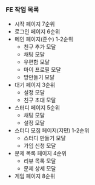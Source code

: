 ### FE 작업 목록
- 시작 페이지 7순위
- 로그인 페이지 6순위
- 메인 페이지(준수) 1-2순위
	- 친구 추가 모달
	- 채팅 모달
	- 우편함 모달
	- 마이 프로필 모달
	- 방만들기 모달
- 대기 페이지 3순위
	- 설정 모달
	- 친구 초대 모달
- 스터디 페이지 5순위
	- 채팅 모달
	- 설정 모달
- 스터디 모집 페이지(지민) 1-2순위
	- 스터디 만들기 모달
	- 가입 신청 모달
- 문제 목록 페이지 4순위
	- 리뷰 목록 모달
	- 문제 상세 모달
- 게임 페이지 8순위